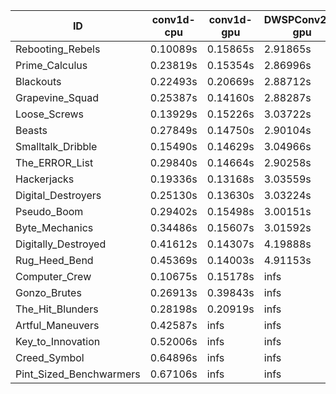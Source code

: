 |ID|conv1d-cpu|conv1d-gpu|DWSPConv2D-gpu|gemm-gpu|avg|
|-|-|-|-|-|-|
|Rebooting_Rebels|0.10089s|0.15865s|2.91865s|1.76067s|1.23472s|
|Prime_Calculus|0.23819s|0.15354s|2.86996s|1.75757s|1.25481s|
|Blackouts|0.22493s|0.20669s|2.88712s|1.70651s|1.25631s|
|Grapevine_Squad|0.25387s|0.14160s|2.88287s|1.75868s|1.25925s|
|Loose_Screws|0.13929s|0.15226s|3.03722s|1.79005s|1.27970s|
|Beasts|0.27849s|0.14750s|2.90104s|1.91894s|1.31149s|
|Smalltalk_Dribble|0.15490s|0.14629s|3.04966s|1.90698s|1.31446s|
|The_ERROR_List|0.29840s|0.14664s|2.90258s|1.92014s|1.31694s|
|Hackerjacks|0.19336s|0.13168s|3.03559s|1.91294s|1.31839s|
|Digital_Destroyers|0.25130s|0.13630s|3.03224s|1.91085s|1.33267s|
|Pseudo_Boom|0.29402s|0.15498s|3.00151s|1.94425s|1.34869s|
|Byte_Mechanics|0.34486s|0.15607s|3.01592s|1.91516s|1.35800s|
|Digitally_Destroyed|0.41612s|0.14307s|4.19888s|2.49657s|1.81366s|
|Rug_Heed_Bend|0.45369s|0.14003s|4.91153s|4.39986s|2.47628s|
|Computer_Crew|0.10675s|0.15178s|infs|4.39682s|infs|
|Gonzo_Brutes|0.26913s|0.39843s|infs|4.38895s|infs|
|The_Hit_Blunders|0.28198s|0.20919s|infs|1.96467s|infs|
|Artful_Maneuvers|0.42587s|infs|infs|4.48661s|infs|
|Key_to_Innovation|0.52006s|infs|infs|4.44623s|infs|
|Creed_Symbol|0.64896s|infs|infs|4.45531s|infs|
|Pint_Sized_Benchwarmers|0.67106s|infs|infs|4.44655s|infs|
